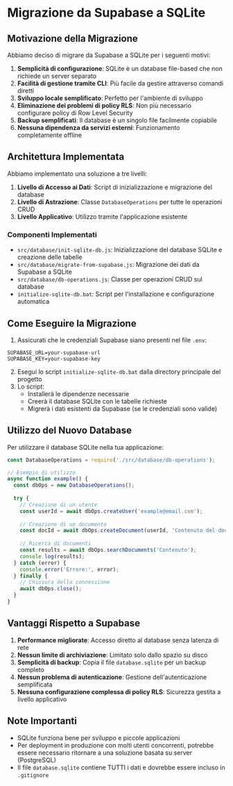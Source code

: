 # Migrazione da Supabase a SQLite

## Motivazione della Migrazione

Abbiamo deciso di migrare da Supabase a SQLite per i seguenti motivi:

1. **Semplicità di configurazione**: SQLite è un database file-based che non richiede un server separato
2. **Facilità di gestione tramite CLI**: Più facile da gestire attraverso comandi diretti
3. **Sviluppo locale semplificato**: Perfetto per l'ambiente di sviluppo
4. **Eliminazione dei problemi di policy RLS**: Non più necessario configurare policy di Row Level Security
5. **Backup semplificati**: Il database è un singolo file facilmente copiabile
6. **Nessuna dipendenza da servizi esterni**: Funzionamento completamente offline

## Architettura Implementata

Abbiamo implementato una soluzione a tre livelli:

1. **Livello di Accesso ai Dati**: Script di inizializzazione e migrazione del database
2. **Livello di Astrazione**: Classe `DatabaseOperations` per tutte le operazioni CRUD
3. **Livello Applicativo**: Utilizzo tramite l'applicazione esistente

### Componenti Implementati

- `src/database/init-sqlite-db.js`: Inizializzazione del database SQLite e creazione delle tabelle
- `src/database/migrate-from-supabase.js`: Migrazione dei dati da Supabase a SQLite
- `src/database/db-operations.js`: Classe per operazioni CRUD sul database
- `initialize-sqlite-db.bat`: Script per l'installazione e configurazione automatica

## Come Eseguire la Migrazione

1. Assicurati che le credenziali Supabase siano presenti nel file `.env`:

```
SUPABASE_URL=your-supabase-url
SUPABASE_KEY=your-supabase-key
```

2. Esegui lo script `initialize-sqlite-db.bat` dalla directory principale del progetto
3. Lo script:
   - Installerà le dipendenze necessarie
   - Creerà il database SQLite con le tabelle richieste
   - Migrerà i dati esistenti da Supabase (se le credenziali sono valide)

## Utilizzo del Nuovo Database

Per utilizzare il database SQLite nella tua applicazione:

```javascript
const DatabaseOperations = require('./src/database/db-operations');

// Esempio di utilizzo
async function example() {
  const dbOps = new DatabaseOperations();
  
  try {
    // Creazione di un utente
    const userId = await dbOps.createUser('example@email.com');
    
    // Creazione di un documento
    const docId = await dbOps.createDocument(userId, 'Contenuto del documento');
    
    // Ricerca di documenti
    const results = await dbOps.searchDocuments('Contenuto');
    console.log(results);
  } catch (error) {
    console.error('Errore:', error);
  } finally {
    // Chiusura della connessione
    await dbOps.close();
  }
}
```

## Vantaggi Rispetto a Supabase

1. **Performance migliorate**: Accesso diretto al database senza latenza di rete
2. **Nessun limite di archiviazione**: Limitato solo dallo spazio su disco
3. **Semplicità di backup**: Copia il file `database.sqlite` per un backup completo
4. **Nessun problema di autenticazione**: Gestione dell'autenticazione semplificata
5. **Nessuna configurazione complessa di policy RLS**: Sicurezza gestita a livello applicativo

## Note Importanti

- SQLite funziona bene per sviluppo e piccole applicazioni
- Per deployment in produzione con molti utenti concorrenti, potrebbe essere necessario ritornare a una soluzione basata su server (PostgreSQL)
- Il file `database.sqlite` contiene TUTTI i dati e dovrebbe essere incluso in `.gitignore`

